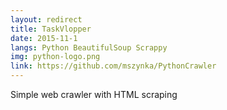 ```yaml
---
layout: redirect
title: TaskVlopper
date: 2015-11-1
langs: Python BeautifulSoup Scrappy
img: python-logo.png
link: https://github.com/mszynka/PythonCrawler
---
```


Simple web crawler with HTML scraping